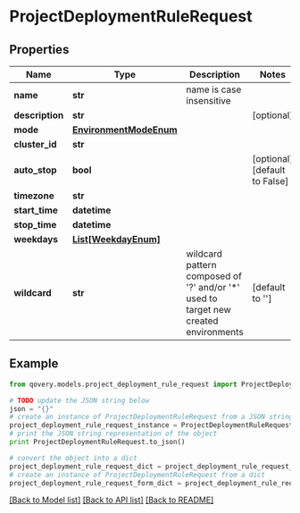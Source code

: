 # ProjectDeploymentRuleRequest


## Properties

Name | Type | Description | Notes
------------ | ------------- | ------------- | -------------
**name** | **str** | name is case insensitive | 
**description** | **str** |  | [optional] 
**mode** | [**EnvironmentModeEnum**](EnvironmentModeEnum.md) |  | 
**cluster_id** | **str** |  | 
**auto_stop** | **bool** |  | [optional] [default to False]
**timezone** | **str** |  | 
**start_time** | **datetime** |  | 
**stop_time** | **datetime** |  | 
**weekdays** | [**List[WeekdayEnum]**](WeekdayEnum.md) |  | 
**wildcard** | **str** | wildcard pattern composed of &#39;?&#39; and/or &#39;*&#39; used to target new created environments | [default to '']

## Example

```python
from qovery.models.project_deployment_rule_request import ProjectDeploymentRuleRequest

# TODO update the JSON string below
json = "{}"
# create an instance of ProjectDeploymentRuleRequest from a JSON string
project_deployment_rule_request_instance = ProjectDeploymentRuleRequest.from_json(json)
# print the JSON string representation of the object
print ProjectDeploymentRuleRequest.to_json()

# convert the object into a dict
project_deployment_rule_request_dict = project_deployment_rule_request_instance.to_dict()
# create an instance of ProjectDeploymentRuleRequest from a dict
project_deployment_rule_request_form_dict = project_deployment_rule_request.from_dict(project_deployment_rule_request_dict)
```
[[Back to Model list]](../README.md#documentation-for-models) [[Back to API list]](../README.md#documentation-for-api-endpoints) [[Back to README]](../README.md)


